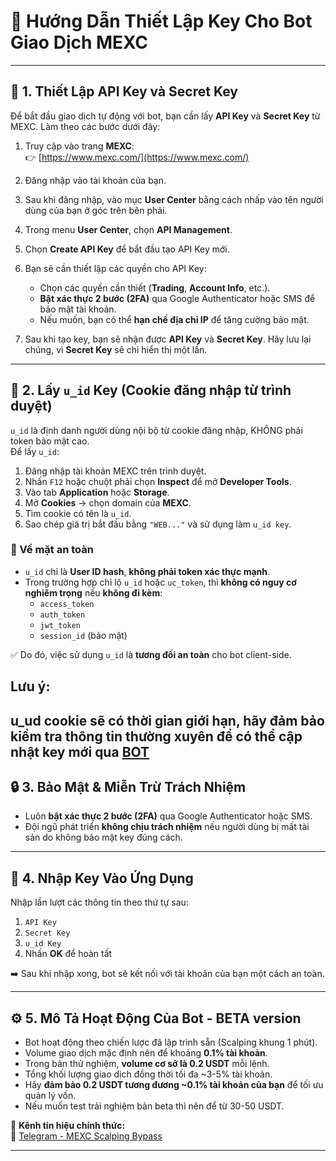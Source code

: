 # 📘 Hướng Dẫn Thiết Lập Key Cho Bot Giao Dịch MEXC

---

## 🔑 1. Thiết Lập API Key và Secret Key

Để bắt đầu giao dịch tự động với bot, bạn cần lấy **API Key** và **Secret Key** từ MEXC. Làm theo các bước dưới đây:

1. Truy cập vào trang **MEXC**:  
   👉 [https://www.mexc.com/](https://www.mexc.com/)

2. Đăng nhập vào tài khoản của bạn.

3. Sau khi đăng nhập, vào mục **User Center** bằng cách nhấp vào tên người dùng của bạn ở góc trên bên phải.

4. Trong menu **User Center**, chọn **API Management**.

5. Chọn **Create API Key** để bắt đầu tạo API Key mới.

6. Bạn sẽ cần thiết lập các quyền cho API Key:
   - Chọn các quyền cần thiết (**Trading**, **Account Info**, etc.).
   - **Bật xác thực 2 bước (2FA)** qua Google Authenticator hoặc SMS để bảo mật tài khoản.
   - Nếu muốn, bạn có thể **hạn chế địa chỉ IP** để tăng cường bảo mật.

7. Sau khi tạo key, bạn sẽ nhận được **API Key** và **Secret Key**. Hãy lưu lại chúng, vì **Secret Key** sẽ chỉ hiển thị một lần.


---

## 🍪 2. Lấy `u_id` Key (Cookie đăng nhập từ trình duyệt)

`u_id` là định danh người dùng nội bộ từ cookie đăng nhập, KHÔNG phải token bảo mật cao.  
Để lấy `u_id`:

1. Đăng nhập tài khoản MEXC trên trình duyệt.
2. Nhấn `F12` hoặc chuột phải chọn **Inspect** để mở **Developer Tools**.
3. Vào tab **Application** hoặc **Storage**.
4. Mở **Cookies** → chọn domain của **MEXC**.
5. Tìm cookie có tên là `u_id`.
6. Sao chép giá trị bắt đầu bằng `"WEB..."` và sử dụng làm `u_id key`.

### 🔐 Về mặt an toàn

- `u_id` chỉ là **User ID hash**, **không phải token xác thực mạnh**.
- Trong trường hợp chỉ lộ `u_id` hoặc `uc_token`, thì **không có nguy cơ nghiêm trọng** nếu **không đi kèm**:
  - `access_token`
  - `auth_token`
  - `jwt_token`
  - `session_id` (bảo mật)

✅ Do đó, việc sử dụng `u_id` là **tương đối an toàn** cho bot client-side.

## Lưu ý:
u_ud cookie sẽ có thời gian giới hạn, hãy đảm bảo kiểm tra thông tin thường xuyên để có thể cập nhật key mới qua [BOT](https://t.me/sot_mexc_autotrade_bot)
---

## 🔒 3. Bảo Mật & Miễn Trừ Trách Nhiệm

- Luôn **bật xác thực 2 bước (2FA)** qua Google Authenticator hoặc SMS.
- Đội ngũ phát triển **không chịu trách nhiệm** nếu người dùng bị mất tài sản do không bảo mật key đúng cách.

---

## 🧩 4. Nhập Key Vào Ứng Dụng

Nhập lần lượt các thông tin theo thứ tự sau:

1. `API Key`
2. `Secret Key`
3. `u_id Key`
4. Nhấn **OK** để hoàn tất

➡️ Sau khi nhập xong, bot sẽ kết nối với tài khoản của bạn một cách an toàn.

---

## ⚙️ 5. Mô Tả Hoạt Động Của Bot - BETA version

- Bot hoạt động theo chiến lược đã lập trình sẵn (Scalping khung 1 phút).
- Volume giao dịch mặc định nên để khoảng **0.1% tài khoản**.
- Trong bản thử nghiệm, **volume cơ sở là 0.2 USDT** mỗi lệnh.
- Tổng khối lượng giao dịch đồng thời tối đa ~3-5% tài khoản.
- Hãy **đảm bảo 0.2 USDT tương đương ~0.1% tài khoản của bạn** để tối ưu quản lý vốn.
- Nếu muốn test trải nghiệm bản beta thì nên để từ 30-50 USDT.

📢 **Kênh tín hiệu chính thức:**  
🔗 [Telegram - MEXC Scalping Bypass](https://t.me/mexcscalpingbypass)

---
